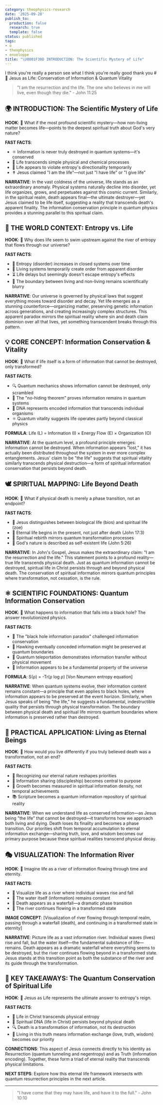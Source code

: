 ```yaml
---
category: theophysics-research
date: '2025-09-28'
publish_to:
  production: false
  research: true
  template: false
status: published
tags:
- o
- theophysics
- enveloppe
title: "\U0001F30D INTRODUCTION: The Scientific Mystery of Life"
---
```

   
I think you're really a person see what I think you're really good thank you # 🌱 Jesus as Life: Conservation of Information & Quantum Vitality   
   
> "I am the resurrection and the life. The one who believes in me will live, even though they die." - John 11:25   
   
## 🌍 INTRODUCTION: The Scientific Mystery of Life   
   
**HOOK**: 🤔 What if the most profound scientific mystery—how non-living matter becomes life—points to the deepest spiritual truth about God's very nature?   
   
**FAST FACTS**:    
   
- ⚛️ Information is never truly destroyed in quantum systems—it's conserved   
- 🧬 Life transcends simple physical and chemical processes   
- 🌌 Life appears to violate entropy's directionality temporarily   
- ✝️ Jesus claimed "I am the life"—not just "I have life" or "I give life"   
   
**NARRATIVE**: In the vast coldness of the universe, life stands as an extraordinary anomaly. Physical systems naturally decline into disorder, yet life organizes, grows, and perpetuates against this cosmic current. Similarly, in the spiritual realm, death appears final—the ultimate destroyer—yet Jesus claimed to be life itself, suggesting a reality that transcends death's apparent finality. The information conservation principle in quantum physics provides a stunning parallel to this spiritual claim.   
   
## 🧪 THE WORLD CONTEXT: Entropy vs. Life   
   
**HOOK**: 🌋 Why does life seem to swim upstream against the river of entropy that flows through our universe?   
   
**FAST FACTS**:   
   
- 🔄 Entropy (disorder) increases in closed systems over time   
- 🌱 Living systems temporarily create order from apparent disorder   
- ⏳ Life delays but seemingly doesn't escape entropy's effects   
- 🔬 The boundary between living and non-living remains scientifically blurry   
   
**NARRATIVE**: Our universe is governed by physical laws that suggest everything moves toward disorder and decay. Yet life emerges as a stunning counterforce—organizing matter, preserving genetic information across generations, and creating increasingly complex structures. This apparent paradox mirrors the spiritual reality where sin and death claim dominion over all that lives, yet something transcendent breaks through this pattern.   
   
## 💡 CORE CONCEPT: Information Conservation & Vitality   
   
**HOOK**: 📜 What if life itself is a form of information that cannot be destroyed, only transformed?   
   
**FAST FACTS**:   
   
- 🔍 Quantum mechanics shows information cannot be destroyed, only scrambled   
- 🔮 The "no-hiding theorem" proves information remains in quantum systems   
- 🧬 DNA represents encoded information that transcends individual organisms   
- ⚛️ Quantum vitality suggests life operates partly beyond classical physics   
   
**FORMULA**: Life (L) = Information (I) × Energy Flow (E) × Organization (O)   
   
**NARRATIVE**: At the quantum level, a profound principle emerges: information cannot be destroyed. When information appears "lost," it has actually been distributed throughout the system in ever more complex entanglements. Jesus' claim to be "the life" suggests that spiritual vitality similarly transcends physical destruction—a form of spiritual information conservation that persists beyond death.   
   
## 🕊️ SPIRITUAL MAPPING: Life Beyond Death   
   
**HOOK**: 🌈 What if physical death is merely a phase transition, not an endpoint?   
   
**FAST FACTS**:   
   
- 📖 Jesus distinguishes between biological life (bios) and spiritual life (zoe)   
- 🌊 Eternal life begins in the present, not just after death (John 17:3)   
- 🔄 Spiritual rebirth mirrors quantum transformation processes   
- 🌱 God's nature is described as self-existent life (John 5:26)   
   
**NARRATIVE**: In John's Gospel, Jesus makes the extraordinary claim: "I am the resurrection and the life." This statement points to a profound reality—true life transcends physical death. Just as quantum information cannot be destroyed, spiritual life in Christ persists through and beyond physical death. The conservation of spiritual information mirrors quantum principles where transformation, not cessation, is the rule.   
   
## ⚛️ SCIENTIFIC FOUNDATIONS: Quantum Information Conservation   
   
**HOOK**: 🔬 What happens to information that falls into a black hole? The answer revolutionized physics.   
   
**FAST FACTS**:   
   
- 🧮 The "black hole information paradox" challenged information conservation   
- 🧠 Hawking eventually conceded information might be preserved at quantum boundaries   
- 📡 Quantum teleportation demonstrates information transfer without physical movement   
- 🔄 Information appears to be a fundamental property of the universe   
   
**FORMULA**: S(ρ) = -Tr(ρ log ρ) [Von Neumann entropy equation]   
   
**NARRATIVE**: When quantum systems evolve, their information content remains constant—a principle that even applies to black holes, where information appears to be preserved at the event horizon. Similarly, when Jesus speaks of being "the life," he suggests a fundamental, indestructible quality that persists through physical transformation. The boundary between physical death and spiritual life mirrors quantum boundaries where information is preserved rather than destroyed.   
   
## 🌿 PRACTICAL APPLICATION: Living as Eternal Beings   
   
**HOOK**: 🔮 How would you live differently if you truly believed death was a transformation, not an end?   
   
**FAST FACTS**:   
   
- 🧭 Recognizing our eternal nature reshapes priorities   
- 🤝 Information sharing (discipleship) becomes central to purpose   
- 🌱 Growth becomes measured in spiritual information density, not temporal achievements   
- 📚 Scripture becomes a quantum information repository of spiritual reality   
   
**NARRATIVE**: When we understand life as conserved information—as Jesus being "the life" that cannot be destroyed—it transforms how we approach both living and dying. Death loses its finality and becomes a phase transition. Our priorities shift from temporal accumulation to eternal information exchange—sharing truth, love, and wisdom becomes our primary purpose because these spiritual realities transcend physical decay.   
   
## 🎭 VISUALIZATION: The Information River   
   
**HOOK**: 🌊 Imagine life as a river of information flowing through time and eternity.   
   
**FAST FACTS**:   
   
- 🌊 Visualize life as a river where individual waves rise and fall   
- 🔄 The water itself (information) remains constant   
- 🌌 Death appears as a waterfall—a dramatic phase transition   
- 🌱 The river continues flowing in a transformed state   
   
**IMAGE CONCEPT**: [Visualization of river flowing through temporal realm, passing through a waterfall (death), and continuing in a transformed state in eternity]   
   
**NARRATIVE**: Picture life as a vast information river. Individual waves (lives) rise and fall, but the water itself—the fundamental substance of life—remains. Death appears as a dramatic waterfall where everything seems to be destroyed, but the river continues flowing beyond in a transformed state. Jesus stands at this transition point as both the substance of the river and its guide through the transformation.   
   
## 📌 KEY TAKEAWAYS: The Quantum Conservation of Spiritual Life   
   
**HOOK**: 👑 Jesus as Life represents the ultimate answer to entropy's reign.   
   
**FAST FACTS**:   
   
- 🔄 Life in Christ transcends physical entropy   
- 🧬 Spiritual DNA (life in Christ) persists beyond physical death   
- 🔍 Death is a transformation of information, not its destruction   
- 🌱 Living in this truth means information exchange (love, truth, wisdom) becomes our priority   
   
**CONNECTIONS**: This aspect of Jesus connects directly to his identity as Resurrection (quantum tunneling and negentropy) and as Truth (information encoding). Together, these form a triad of eternal reality that transcends physical limitations.   
   
**NEXT STEPS**: Explore how this eternal life framework intersects with quantum resurrection principles in the next article.   
   
   
---   
   
> "I have come that they may have life, and have it to the full." - John 10:10